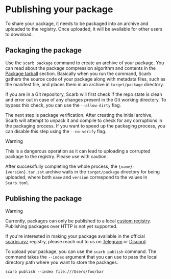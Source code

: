 # Publishing your package

To share your package, it needs to be packaged into an archive and uploaded to the registry.
Once uploaded, it will be available for other users to download.

## Packaging the package

Use the `scarb package` command to create an archive of your package.
You can read about the package compression algorithm and contents in the [Package tarball](./package-tarball) section.
Basically when you run the command, Scarb gathers the source code of your package along with metadata files, such as the manifest file, and places them in an archive in `target/package` directory.

If you are in a Git repository, Scarb will first check if the repo state is clean and error out in case of any changes present in the Git working directory.
To bypass this check, you can use the `--allow-dirty` flag.

The next step is package verification.
After creating the initial archive, Scarb will attempt to unpack it and compile to check for any corruptions in the packaging process.
If you want to speed up the packaging process, you can disable this step using the `--no-verify` flag.

> [!WARNING]
> This is a dangerous operation as it can lead to uploading a corrupted package to the registry.
> Please use with caution.

After successfully completing the whole process, the `{name}-{version}.tar.zst` archive waits in the `target/package` directory for being uploaded, where both `name` and `version` correspond to the values in `Scarb.toml`.

## Publishing the package

> [!WARNING]
> Currently, packages can only be published to a local [custom registry](./custom-registry.md).
> Publishing packages over HTTP is not yet supported.
>
> If you're interested in making your package available in the official [scarbs.xyz](https://scarbs.xyz) registry,
> please reach out to us on [Telegram](https://t.me/scarbs_xyz) or [Discord](https://discord.gg/7YXj4Z2).

To upload your package, you can use the `scarb publish` command.
The command takes the `--index` argument that you can use to pass the local directory path where you want to store the packages.

```shell
scarb publish --index file:///Users/foo/bar
```

